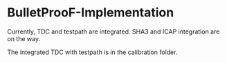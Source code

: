 # BulletProoF-Implementation
Currently, TDC and testpath are integrated. SHA3 and ICAP integration are on the way.

The integrated TDC with testpath is in the calibration folder. 
